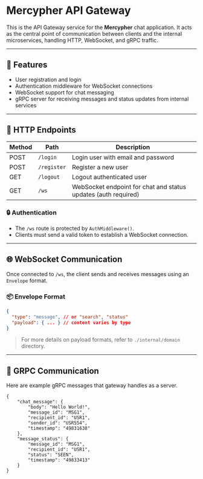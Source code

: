# Mercypher API Gateway

This is the API Gateway service for the **Mercypher** chat application. It acts as the central point of communication between clients and the internal microservices, handling HTTP, WebSocket, and gRPC traffic.

---

## 🔧 Features

- User registration and login
- Authentication middleware for WebSocket connections
- WebSocket support for chat messaging
- gRPC server for receiving messages and status updates from internal services

---

## 🚀 HTTP Endpoints

| Method | Path         | Description              |
|--------|--------------|--------------------------|
| POST   | `/login`     | Login user with email and password |
| POST   | `/register`  | Register a new user      |
| GET    | `/logout`    | Logout authenticated user |
| GET    | `/ws`        | WebSocket endpoint for chat and status updates (auth required) |

### 🔒 Authentication

- The `/ws` route is protected by `AuthMiddleware()`.
- Clients must send a valid token to establish a WebSocket connection.

---

## 🌐 WebSocket Communication

Once connected to `/ws`, the client sends and receives messages using an `Envelope` format.

### 📦 Envelope Format

```json
{
  "type": "message", // or "search", "status"
  "payload": { ... } // content varies by type
}
```

> For more details on payload formats, refer to `./internal/domain` directory.

---

## 🔌 GRPC Communication

Here are example gRPC messages that gateway handles as a server.

```
{
    "chat_message": {
        "body": "Hello World!",
        "message_id": "MSG1",
        "recipient_id": "USR1",
        "sender_id": "USR554",
        "timestamp": "49831638"
    },
    "message_status": {
        "message_id": "MSG1",
        "recipient_id": "USR1",
        "status": "SEEN",
        "timestamp": "49833413"
    }
}
```
